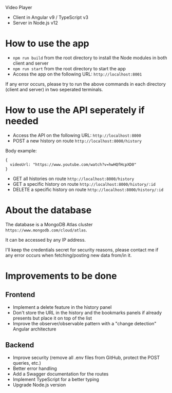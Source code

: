 Video Player

- Client in Angular v9 / TypeScript v3
- Server in Node.js v12

# How to use the app

- `npm run build` from the root directory to install the Node modules in both client and server
- `npm run start` from the root directory to start the app
- Access the app on the following URL: `http://localhost:8001`

If any error occurs, please try to run the above commands in each directory (client and server) in two seperated terminals.

# How to use the API seperately if needed

- Access the API on the following URL: `http://localhost:8000`
- POST a new history on route `http://localhost:8000/history`

Body example:

```
{
  videoUrl: "https://www.youtube.com/watch?v=hwHQfHcpXD0"
}
```

- GET all histories on route `http://localhost:8000/history`
- GET a specific history on route `http://localhost:8000/history/:id`
- DELETE a specific history on route `http://localhost:8000/history/:id`

# About the database

The database is a MongoDB Atlas cluster `https://www.mongodb.com/cloud/atlas`.

It can be accessed by any IP address.

I'll keep the credentials secret for security reasons, please contact me if any error occurs when fetching/posting new data from/in it.

# Improvements to be done

## Frontend

- Implement a delete feature in the history panel
- Don't store the URL in the history and the bookmarks panels if already presents but place it on top of the list
- Improve the observer/observable pattern with a "change detection" Angular architecture

## Backend

- Improve security (remove all .env files from GitHub, protect the POST queries, etc.)
- Better error handling
- Add a Swagger documentation for the routes
- Implement TypeScript for a better typing
- Upgrade Node.js version
